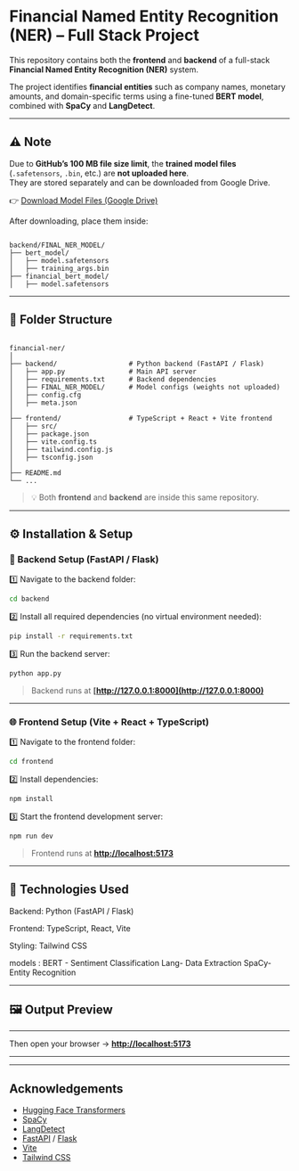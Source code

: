 # Financial Named Entity Recognition (NER) – Full Stack Project

This repository contains both the **frontend** and **backend** of a full-stack **Financial Named Entity Recognition (NER)** system.

The project identifies **financial entities** such as company names, monetary amounts, and domain-specific terms using a fine-tuned **BERT model**, combined with **SpaCy** and **LangDetect**.

---

## ⚠️ Note

Due to **GitHub’s 100 MB file size limit**, the **trained model files** (`.safetensors`, `.bin`, etc.) are **not uploaded here**.  
They are stored separately and can be downloaded from Google Drive.

👉 [Download Model Files (Google Drive)](https://drive.google.com/file/d/1B_Zc4cSfwQUp9kCMy-Uz5E49CcDKnSPT/view?usp=drive_link)

After downloading, place them inside:
```

backend/FINAL_NER_MODEL/
├── bert_model/
│   ├── model.safetensors
│   ├── training_args.bin
├── financial_bert_model/
│   ├── model.safetensors

```

---

## 📁 Folder Structure

```

financial-ner/
│
├── backend/                  # Python backend (FastAPI / Flask)
│   ├── app.py                # Main API server
│   ├── requirements.txt      # Backend dependencies
│   ├── FINAL_NER_MODEL/      # Model configs (weights not uploaded)
│   ├── config.cfg
│   ├── meta.json
│
├── frontend/                 # TypeScript + React + Vite frontend
│   ├── src/
│   ├── package.json
│   ├── vite.config.ts
│   ├── tailwind.config.js
│   ├── tsconfig.json
│
├── README.md
└── ...

````

> 💡 Both **frontend** and **backend** are inside this same repository.

---

## ⚙️ Installation & Setup

### 🧠 Backend Setup (FastAPI / Flask)

1️⃣ Navigate to the backend folder:
```bash
cd backend
````

2️⃣ Install all required dependencies (no virtual environment needed):

```bash
pip install -r requirements.txt
```

3️⃣ Run the backend server:

```bash
python app.py
```

> Backend runs at **[http://127.0.0.1:8000](http://127.0.0.1:8000)**

---

### 🌐 Frontend Setup (Vite + React + TypeScript)

1️⃣ Navigate to the frontend folder:

```bash
cd frontend
```

2️⃣ Install dependencies:

```bash
npm install
```

3️⃣ Start the frontend development server:

```bash
npm run dev
```

> Frontend runs at **[http://localhost:5173](http://localhost:5173)**

---

## 🧰 Technologies Used

Backend: Python (FastAPI / Flask)

Frontend: TypeScript, React, Vite

Styling: Tailwind CSS

models : BERT - Sentiment Classification
         Lang- Data Extraction
         SpaCy-Entity Recognition


---

## 🖼️ Output Preview



---


Then open your browser → **[http://localhost:5173](http://localhost:5173)**

---

---

##  Acknowledgements

* [Hugging Face Transformers](https://huggingface.co/transformers)
* [SpaCy](https://spacy.io)
* [LangDetect](https://pypi.org/project/langdetect/)
* [FastAPI](https://fastapi.tiangolo.com/) / [Flask](https://flask.palletsprojects.com/)
* [Vite](https://vitejs.dev/)
* [Tailwind CSS](https://tailwindcss.com/)

```
